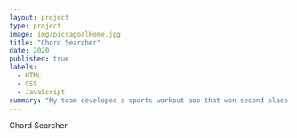 ```yaml
---
layout: project
type: project
image: img/picsagoalHome.jpg
title: "Chord Searcher"
date: 2020
published: true
labels:
  - HTML
  - CSS
  - JavaScript
summary: "My team developed a sports workout aoo that won second place in the 2019 Congressional App Challenge District 1. This project was also improved upon for my team and I's STEM and CTE capstone project."
---
```

<div class="text-center p-4">
</div>

Chord Searcher
